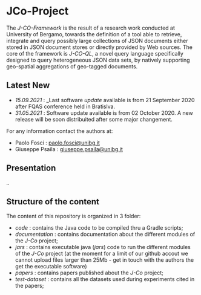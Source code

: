 # JCo-Project
The _J-CO-Framework_ is the result of a research work conducted at University of Bergamo, towards the definition of a tool able to retrieve, integrate and query possibly large collections of JSON documents either stored in JSON document stores or directly provided by Web sources.
The core of the framework is _J-CO-QL_, a novel query language specifically designed to query heterogeneous JSON data sets, by natively supporting geo-spatial aggregations of geo-tagged documents.

## Latest New
  * _15.09.2021_ : _Last software _update_ available is from 21 September 2020 after FQAS conference held in Bratislva.
  * _31.05.2021_ : Software update available is from 02 October 2020. A new release will be soon distribuited after some major changement.

For any information contact the authors at:
  * Paolo Fosci : paolo.fosci@unibg.it
  * Giuseppe Psaila : giuseppe.psaila@unibg.it


## Presentation
..


## Structure of the content
The content of this repository is organized in 3 folder:
 * _code_ : contains the Java code to be compiled thru a Gradle scripts;
 * _documentation_ : contains documentation about the different modules of the _J-Co_ project;
 * _jars_ : contains executable java (_jars_) code to run the different modules of the _J-Co_ project (at the moment for a limit of our github accout we cannot upload files larger than 25Mb - get in touch with the authors the get the executable software)
 * _papers_ : contains papers published about the _J-Co_ project;
 * _test-dataset_ : contains all the datasets used during experiments cited in the papers;

